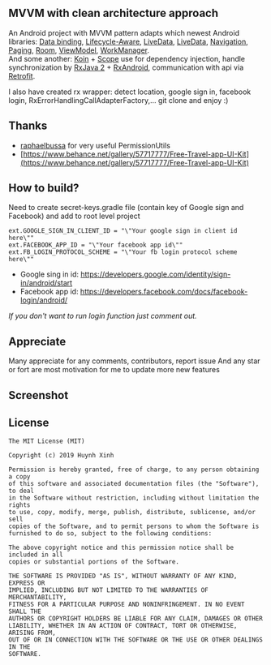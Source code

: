 
## MVVM with clean architecture approach  
An Android project with MVVM pattern adapts which newest Android libraries: [Data binding](https://developer.android.com/topic/libraries/data-binding/), [Lifecycle-Aware](https://developer.android.com/topic/libraries/architecture/lifecycle), [LiveData](https://developer.android.com/topic/libraries/data-binding/), [LiveData](https://developer.android.com/topic/libraries/architecture/livedata), [Navigation](https://developer.android.com/guide/navigation/), [Paging](https://developer.android.com/topic/libraries/architecture/paging/), [Room](https://developer.android.com/topic/libraries/architecture/room), [ViewModel](https://developer.android.com/topic/libraries/architecture/viewmodel), [WorkManager](https://developer.android.com/topic/libraries/architecture/workmanager).   
And some another: [Koin](https://insert-koin.io/) + [Scope](https://insert-koin.io/docs/2.0/getting-started/android-scope/) use for dependency injection, handle synchronization by [RxJava 2](https://github.com/ReactiveX/RxJava) + [RxAndroid](https://github.com/ReactiveX/RxAndroid),  communication with api via [Retrofit](https://github.com/square/retrofit).

I also have created rx wrapper: detect location,  google sign in, facebook login, RxErrorHandlingCallAdapterFactory,... git clone and enjoy :)

## Thanks
* [raphaelbussa](https://github.com/raphaelbussa/PermissionUtils) for very useful PermissionUtils
* [https://www.behance.net/gallery/57717777/Free-Travel-app-UI-Kit](https://www.behance.net/gallery/57717777/Free-Travel-app-UI-Kit)

## How to build?
Need to create secret-keys.gradle file (contain key of Google sign and Facebook) and add to root level project

    ext.GOOGLE_SIGN_IN_CLIENT_ID = "\"Your google sign in client id here\""
    ext.FACEBOOK_APP_ID = "\"Your facebook app id\""
    ext.FB_LOGIN_PROTOCOL_SCHEME = "\"Your fb login protocol scheme here\""

   - Google sing in id: https://developers.google.com/identity/sign-in/android/start
   - Facebook app id: https://developers.facebook.com/docs/facebook-login/android/

*If you don't want to run login function just comment out.*

## Appreciate
Many appreciate for any comments, contributors, report issue
And any star or fort are most motivation for me to update more new features

## Screenshot


## License

	The MIT License (MIT)

	Copyright (c) 2019 Huynh Xinh

    Permission is hereby granted, free of charge, to any person obtaining a copy  
    of this software and associated documentation files (the "Software"), to deal  
    in the Software without restriction, including without limitation the rights  
    to use, copy, modify, merge, publish, distribute, sublicense, and/or sell  
    copies of the Software, and to permit persons to whom the Software is  
    furnished to do so, subject to the following conditions:  
  
    The above copyright notice and this permission notice shall be included in all  
    copies or substantial portions of the Software.  
  
    THE SOFTWARE IS PROVIDED "AS IS", WITHOUT WARRANTY OF ANY KIND, EXPRESS OR  
    IMPLIED, INCLUDING BUT NOT LIMITED TO THE WARRANTIES OF MERCHANTABILITY,  
    FITNESS FOR A PARTICULAR PURPOSE AND NONINFRINGEMENT. IN NO EVENT SHALL THE  
    AUTHORS OR COPYRIGHT HOLDERS BE LIABLE FOR ANY CLAIM, DAMAGES OR OTHER  
    LIABILITY, WHETHER IN AN ACTION OF CONTRACT, TORT OR OTHERWISE, ARISING FROM,  
    OUT OF OR IN CONNECTION WITH THE SOFTWARE OR THE USE OR OTHER DEALINGS IN THE  
    SOFTWARE.